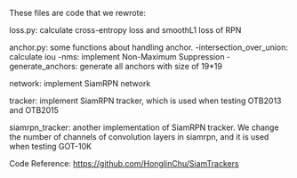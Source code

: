 These files are code that we rewrote:

loss.py: calculate cross-entropy loss and smoothL1 loss of RPN

anchor.py: some functions about handling anchor. 
    -intersection_over_union: calculate iou
    -nms: implement Non-Maximum Suppression
    -generate_anchors: generate all anchors with size of 19*19

network: implement SiamRPN network

tracker: implement SiamRPN tracker, which is used when testing OTB2013 and OTB2015

siamrpn_tracker: another implementation of SiamRPN tracker. We change the number of channels of convolution layers in siamrpn, and it is used when testing GOT-10K

Code Reference: https://github.com/HonglinChu/SiamTrackers
